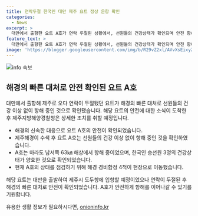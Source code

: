 ```yaml
---
title: 연락두절 한국인 대만 제주 요트 정상 운항 확인
categories:
  - News
excerpt: >
  대만에서 출항한 요트 A호가 연락 두절된 상황에서, 선원들의 건강상태가 확인되며 안전 항해 중임이 확인됐다. 제주해경에 따르면 A호는 마라도 남서쪽 해상에서 이동 중이었으며, 한국인 승선원 3명의 건강상태도 안전했다. 그러나 요트 엔진 한 대의 고장으로 해경 경비함정 4척이 파견되었다. A호는 3일 대만 출항 후 8일 제주시 도두항에 도착할 예정이었으나 연락이 두절돼 수색이 이뤄졌다. (총 150자)
feature_text: >
  대만에서 출항한 요트 A호가 연락 두절된 상황에서, 선원들의 건강상태가 확인되며 안전 항해 중임이 확인됐다. 제주해경에 따르면 A호는 마라도 남서쪽 해상에서 이동 중이었으며, 한국인 승선원 3명의 건강상태도 안전했다. 그러나 요트 엔진 한 대의 고장으로 해경 경비함정 4척이 파견되었다. A호는 3일 대만 출항 후 8일 제주시 도두항에 도착할 예정이었으나 연락이 두절돼 수색이 이뤄졌다. (총 150자)
image: 'https://blogger.googleusercontent.com/img/b/R29vZ2xl/AVvXsEixyZcFfHzMRdzZMjFBmAUKJYCLCGyLL1o632UiGVXcaFdKo_bkvkuCioo0uUKlGfBVcT3P84aROyZIXSBEx3Aw5nCQ3pTgDom1WDC4m8eifvWiAmWEEVb4x6G_l8C0QH225ldMjyaFvpxGEBGNO37VmDTDMHGhJPq73UglMfDca1-0aw/s1600/blogspot.png'
---
```


<p><img src="https://blogger.googleusercontent.com/img/b/R29vZ2xl/AVvXsEixyZcFfHzMRdzZMjFBmAUKJYCLCGyLL1o632UiGVXcaFdKo_bkvkuCioo0uUKlGfBVcT3P84aROyZIXSBEx3Aw5nCQ3pTgDom1WDC4m8eifvWiAmWEEVb4x6G_l8C0QH225ldMjyaFvpxGEBGNO37VmDTDMHGhJPq73UglMfDca1-0aw/s1600/blogspot.png" alt="info 속보" /></p>

<h2 data-ke-size="size26">해경의 빠른 대처로 안전 확인된 요트 A호</h2>

<p data-ke-size="size16">대만에서 출항해 제주로 오다 연락이 두절됐던 요트가 해경의 빠른 대처로 선원들의 건강 이상 없이 항해 중인 것으로 확인됐습니다. 해당 요트의 안전에 대한 소식이 도착한 후 제주지방해양경찰청은 상세한 조치를 취할 예정입니다. </p>

<ul>
  <li>해경의 신속한 대응으로 요트 A호의 안전이 확인되었습니다.</li>
  <li>제주해경이 수색 후 요트 A호는 선원들의 건강 이상 없이 항해 중인 것을 확인하였습니다.</li>
  <li>A호는 마라도 남서쪽 63㎞ 해상에서 항해 중이었으며, 한국인 승선원 3명의 건강상태가 양호한 것으로 확인되었습니다.</li>
  <li>현재 A호의 상태를 점검하기 위해 해경 경비함정 4척이 현장으로 이동했습니다.</li>
</ul>

<p data-ke-size="size16">해당 요트는 대만을 출발하여 제주시 도두항에 입항할 예정이었으나 연락이 두절된 후 해경의 빠른 대처로 안전이 확인되었습니다. A호가 안전하게 항해를 이어나갈 수 있기를 기원합니다.</p>
유용한 생활 정보가 필요하시다면, <a href="https://onioninfo.kr" rel="dofollow">onioninfo.kr</a>


